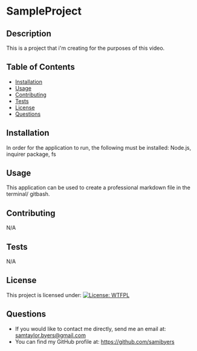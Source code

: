 
  # SampleProject
  ## Description 
  This is a project that i'm creating for the purposes of this video.
  ## Table of Contents 
  * [Installation](#installation)
  * [Usage](#usage)
  * [Contributing](#contributing)
  * [Tests](#tests)
  * [License](#license)
  * [Questions](#questions)
  ## Installation 
  In order for the application to run, the following must be installed: Node.js, inquirer package, fs
  ## Usage 
  This application can be used to create a professional markdown file in the terminal/ gitbash.
  ## Contributing 
  N/A
  ## Tests 
  N/A
  ## License 
  This project is licensed under: [![License: WTFPL](https://img.shields.io/badge/License-WTFPL-brightgreen.svg)](http://www.wtfpl.net/about/)
  ## Questions 
  * If you would like to contact me directly, send me an email at: samtaylor.byers@gmail.com
  * You can find my GitHub profile at: https://github.com/samibyers
